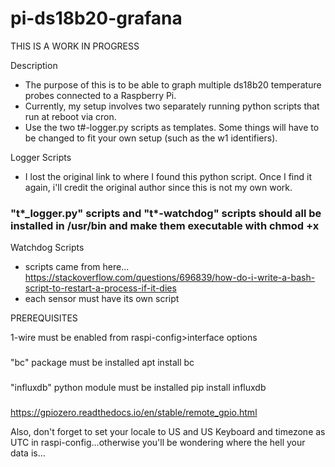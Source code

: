 # pi-ds18b20-grafana

THIS IS A WORK IN PROGRESS

Description
- The purpose of this is to be able to graph multiple ds18b20 temperature probes connected to a Raspberry Pi.
- Currently, my setup involves two separately running python scripts that run at reboot via cron.
- Use the two t#-logger.py scripts as templates. Some things will have to be changed to fit your own setup (such as the w1 identifiers).

Logger Scripts
- I lost the original link to where I found this python script. Once I find it again, i'll credit the original author since this is not my own work.





### "t*_logger.py" scripts and "t*-watchdog" scripts should all be installed in /usr/bin and make them executable with chmod +x ###

Watchdog Scripts
- scripts came from here... https://stackoverflow.com/questions/696839/how-do-i-write-a-bash-script-to-restart-a-process-if-it-dies
- each sensor must have its own script

PREREQUISITES

1-wire must be enabled from raspi-config>interface options

###
"bc" package must be installed
  apt install bc

###
"influxdb" python module must be installed
  pip install influxdb

###
https://gpiozero.readthedocs.io/en/stable/remote_gpio.html

Also, don't forget to set your locale to US and US Keyboard and timezone as UTC in raspi-config...otherwise you'll be wondering where the hell your data is...
